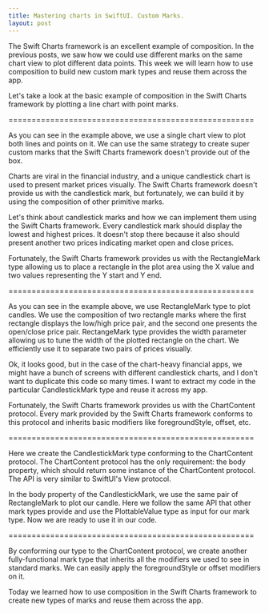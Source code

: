 ```yaml
---
title: Mastering charts in SwiftUI. Custom Marks.
layout: post
---
```


The Swift Charts framework is an excellent example of composition. In the previous posts, we saw how we could use different marks on the same chart view to plot different data points. This week we will learn how to use composition to build new custom mark types and reuse them across the app.

Let's take a look at the basic example of composition in the Swift Charts framework by plotting a line chart with point marks.

=====================================================

As you can see in the example above, we use a single chart view to plot both lines and points on it. We can use the same strategy to create super custom marks that the Swift Charts framework doesn't provide out of the box.

Charts are viral in the financial industry, and a unique candlestick chart is used to present market prices visually. The Swift Charts framework doesn't provide us with the candlestick mark, but fortunately, we can build it by using the composition of other primitive marks.

Let's think about candlestick marks and how we can implement them using the Swift Charts framework. Every candlestick mark should display the lowest and highest prices. It doesn't stop there because it also should present another two prices indicating market open and close prices.

Fortunately, the Swift Charts framework provides us with the RectangleMark type allowing us to place a rectangle in the plot area using the X value and two values representing the Y start and Y end.

=====================================================

As you can see in the example above, we use RectangleMark type to plot candles. We use the composition of two rectangle marks where the first rectangle displays the low/high price pair, and the second one presents the open/close price pair. RectangeMark type provides the width parameter allowing us to tune the width of the plotted rectangle on the chart. We efficiently use it to separate two pairs of prices visually. 

Ok, it looks good, but in the case of the chart-heavy financial apps, we might have a bunch of screens with different candlestick charts, and I don't want to duplicate this code so many times. I want to extract my code in the particular CandlestickMark type and reuse it across my app.

Fortunately, the Swift Charts framework provides us with the ChartContent protocol. Every mark provided by the Swift Charts framework conforms to this protocol and inherits basic modifiers like foregroundStyle, offset, etc.

=====================================================

Here we create the CandlestickMark type conforming to the ChartContent protocol. The ChartContent protocol has the only requirement: the body property, which should return some instance of the ChartContent protocol. The API is very similar to SwiftUI's View protocol.

In the body property of the CandlestickMark, we use the same pair of RectangleMark to plot our candle. Here we follow the same API that other mark types provide and use the PlottableValue type as input for our mark type. Now we are ready to use it in our code.

=====================================================

By conforming our type to the ChartContent protocol, we create another fully-functional mark type that inherits all the modifiers we used to see in standard marks. We can easily apply the foregroundStyle or offset modifiers on it.

Today we learned how to use composition in the Swift Charts framework to create new types of marks and reuse them across the app.
